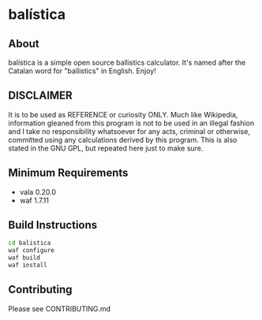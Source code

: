 # balística

## About
balística is a simple open source ballistics calculator. It's 
named after the Catalan word for "ballistics" in English. Enjoy!

## DISCLAIMER
It is to be used as REFERENCE or curiosity ONLY. Much like
Wikipedia, information gleaned from this program is not to be 
used in an illegal fashion and I take no responsibility whatsoever
for any acts, criminal or otherwise, committed using any calculations 
derived by this program. This is also stated in the GNU GPL, 
but repeated here just to make sure.

## Minimum Requirements
* vala 0.20.0
* waf 1.7.11

## Build Instructions
```bash
cd balistica
waf configure
waf build
waf install
```
## Contributing
Please see CONTRIBUTING.md
